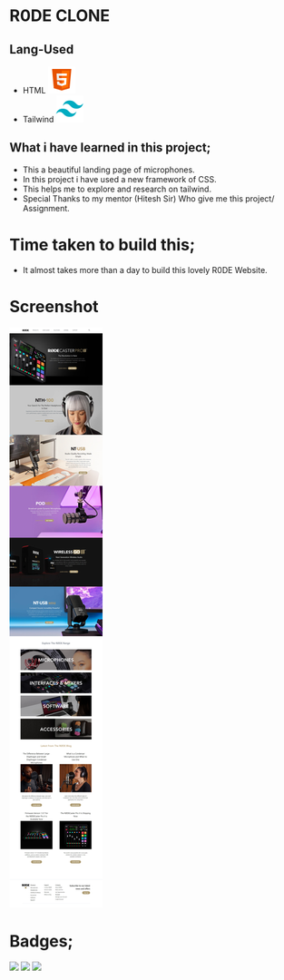 # R0DE CLONE
## Lang-Used
- HTML ![](./assets/icons8-html-5-48.png)
- Tailwind ![](./assets/icons8-tailwind-css-48.png)

## What i  have learned in this project;


- This a beautiful landing page of microphones.
- In this project i have used a new framework of CSS.
- This helps me to explore and research on tailwind.
- Special Thanks to my mentor (Hitesh Sir) Who give me this project/ Assignment.

# Time taken to build this;

- It almost takes more than a day to build this lovely R0DE Website.


# Screenshot
![](./assets/Web%20capture_23-8-2022_204459_127.0.0.1.jpeg)


# Badges;
![](https://img.shields.io/badge/HTML--yellow)
![](https://img.shields.io/badge/TAILWIND--yellowg)
![](https://img.shields.io/badge/R0DE-ClONE-yellowgreen)


